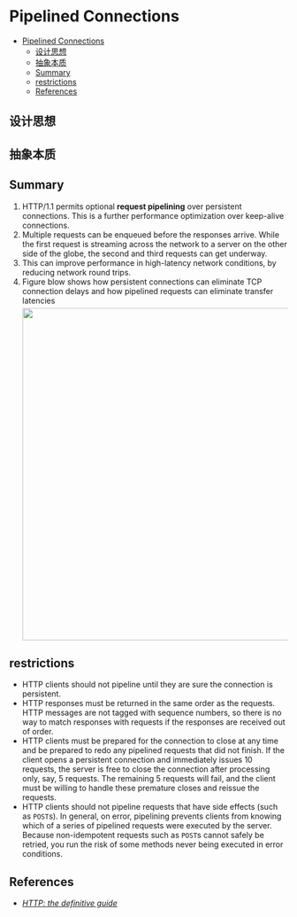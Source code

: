 # Pipelined Connections


<!-- TOC -->

- [Pipelined Connections](#pipelined-connections)
    - [设计思想](#设计思想)
    - [抽象本质](#抽象本质)
    - [Summary](#summary)
    - [restrictions](#restrictions)
    - [References](#references)

<!-- /TOC -->


## 设计思想


## 抽象本质


## Summary
1. HTTP/1.1 permits optional **request pipelining** over persistent connections. This is a further performance optimization over keep-alive connections.
2. Multiple requests can be enqueued before the responses arrive. While the first request is streaming across the network to a server on the other side of the globe, the second and third requests can get underway. 
3. This can improve performance in high-latency network conditions, by reducing network round trips.
4. Figure blow shows how persistent connections can eliminate TCP connection delays and how pipelined requests can eliminate transfer latencies
    <img src="./images/14.png" width="600" style="display: block; margin: 5px 0 10px 0;" />


## restrictions
* HTTP clients should not pipeline until they are sure the connection is persistent.
* HTTP responses must be returned in the same order as the requests. HTTP messages are not tagged with sequence numbers, so there is no way to match responses with requests if the responses are received out of order.
* HTTP clients must be prepared for the connection to close at any time and be prepared to redo any pipelined requests that did not finish. If the client opens a persistent connection and immediately issues 10 requests, the server is free to close the connection after processing only, say, 5 requests. The remaining 5 requests will fail, and the client must be willing to handle these premature closes and reissue the requests.
* HTTP clients should not pipeline requests that have side effects (such as `POST`s). In general, on error, pipelining prevents clients from knowing which of a series of pipelined requests were executed by the server. Because non-idempotent requests such as `POST`s cannot safely be retried, you run the risk of some methods never being executed in error conditions.
        
        
## References
* [*HTTP: the definitive guide*](https://book.douban.com/subject/1440226/)